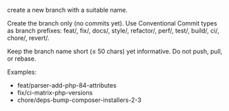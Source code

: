 create a new branch with a suitable name.

Create the branch only (no commits yet). Use Conventional Commit types as branch prefixes:
feat/, fix/, docs/, style/, refactor/, perf/, test/, build/, ci/, chore/, revert/.

Keep the branch name short (≤ 50 chars) yet informative. Do not push, pull, or rebase.

Examples:

- feat/parser-add-php-84-attributes
- fix/ci-matrix-php-versions
- chore/deps-bump-composer-installers-2-3
